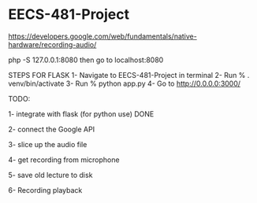 # EECS-481-Project

https://developers.google.com/web/fundamentals/native-hardware/recording-audio/



php -S 127.0.0.1:8080 then go to localhost:8080

STEPS FOR FLASK
1- Navigate to EECS-481-Project in terminal
2- Run % . venv/bin/activate
3- Run % python app.py
4- Go to http://0.0.0.0:3000/


TODO:

1- integrate with flask (for python use) DONE

2- connect the Google API

3- slice up the audio file

4- get recording from microphone

5- save old lecture to disk

6- Recording playback

